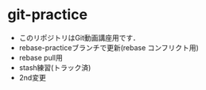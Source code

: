 # git-practice
- このリポジトリはGit動画講座用です．
- rebase-practiceブランチで更新(rebase コンフリクト用)
- rebase pull用
- stash練習(トラック済)
- 2nd変更